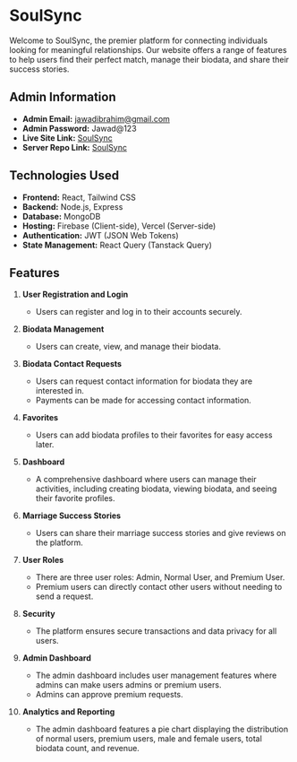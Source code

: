 # SoulSync

Welcome to SoulSync, the premier platform for connecting individuals looking for meaningful relationships. Our website offers a range of features to help users find their perfect match, manage their biodata, and share their success stories.

## Admin Information

- **Admin Email:** jawadibrahim@gmail.com
- **Admin Password:** Jawad@123
- **Live Site Link:** [SoulSync](https://soulsync-28b73.web.app/)
- **Server Repo Link:** [SoulSync](https://github.com/programming-hero-web-course1/b9a12-server-side-jawadibrahimshopnil)

## Technologies Used

- **Frontend:** React, Tailwind CSS
- **Backend:** Node.js, Express
- **Database:** MongoDB
- **Hosting:** Firebase (Client-side), Vercel (Server-side)
- **Authentication:** JWT (JSON Web Tokens)
- **State Management:** React Query (Tanstack Query)

## Features

1. **User Registration and Login**
   - Users can register and log in to their accounts securely.

2. **Biodata Management**
   - Users can create, view, and manage their biodata.

3. **Biodata Contact Requests**
   - Users can request contact information for biodata they are interested in.
   - Payments can be made for accessing contact information.

4. **Favorites**
   - Users can add biodata profiles to their favorites for easy access later.

5. **Dashboard**
   - A comprehensive dashboard where users can manage their activities, including creating biodata, viewing biodata, and seeing their favorite profiles.

6. **Marriage Success Stories**
   - Users can share their marriage success stories and give reviews on the platform.

7. **User Roles**
   - There are three user roles: Admin, Normal User, and Premium User.
   - Premium users can directly contact other users without needing to send a request.

8. **Security**
   - The platform ensures secure transactions and data privacy for all users.

9. **Admin Dashboard**
   - The admin dashboard includes user management features where admins can make users admins or premium users.
   - Admins can approve premium requests.

10. **Analytics and Reporting**
    - The admin dashboard features a pie chart displaying the distribution of normal users, premium users, male and female users, total biodata count, and revenue.
